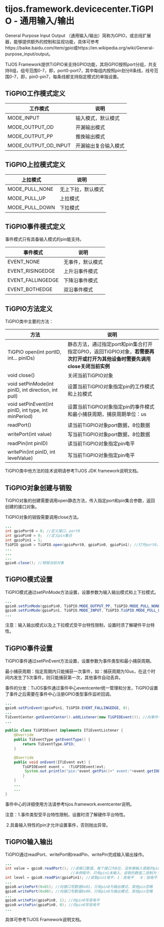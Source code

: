 # tijos.framework.devicecenter.TiGPIO - 通用输入/输出

General Purpose Input Output （通用输入/输出）简称为GPIO，或总线扩展器，能够提供额外的控制和监视功能，具体可参考https://baike.baidu.com/item/gpio或https://en.wikipedia.org/wiki/General-purpose_input/output。

TiJOS Framework提供TiGPIO来支持GPIO功能，其将GPIO按照port分组，共支持8组，组号范围0-7，即，port0-port7，其中每组内按照pin划分8条线，线号范围0-7，即，pin0-pin7，每条线都支持指定模式的单独设置。



## TiGPIO工作模式定义

| 工作模式                 | 说明         |
| -------------------- | ---------- |
| MODE_INPUT           | 输入模式，默认模式  |
| MODE_OUTPUT_OD       | 开漏输出模式     |
| MODE_OUTPUT_PP       | 推挽输出模式     |
| MODE_OUTPUT_OD_INPUT | 开漏输出复合输入模式 |



## TiGPIO上拉模式定义

| 上拉模式           | 说明        |
| -------------- | --------- |
| MODE_PULL_NONE | 无上下拉，默认模式 |
| MODE_PULL_UP   | 上拉模式      |
| MODE_PULL_DOWN | 下拉模式      |



## TiGPIO事件模式定义

事件模式只有具备输入模式的pin能支持。

| 事件模式              | 说明       |
| ----------------- | -------- |
| EVENT_NONE        | 无事件，默认模式 |
| EVENT_RISINGEDGE  | 上升沿事件模式  |
| EVENT_FALLINGEDGE | 下降沿事件模式  |
| EVENT_BOTHEDGE    | 双沿事件模式   |



## TiGPIO方法定义

TiGPIO类中主要的方法：

| 方法                                       | 说明                                       |
| ---------------------------------------- | ---------------------------------------- |
| TiGPIO open(int portID, int... pinIDs)   | 静态方法，通过指定port和pin集合打开指定GPIO，返回TiGPIO对象，**若需要再次打开或打开为其他设备时需要先调用close关闭当前实例** |
| void close()                             | 关闭当前TiGPIO对象                             |
| void setPinMode(int pinID, int direction, int pull) | 设置当前TiGPIO对象指定pin的工作模式和上拉模式              |
| void setPinEvent(int pinID, int type, int minPeriod) | 设置当前TiGPIO对象指定pin的事件模式和最小捕获周期，捕获周期单位：us  |
| readPort()                               | 读当前TiGPIO对象port数据，8位数据                   |
| writePort(int value)                     | 写当前TiGPIO对象port数据，8位数据                   |
| readPin(int pinID)                       | 读当前TiGPIO对象指定pin电平                       |
| writePin(int pinID, int levelValue)      | 写当前TiGPIO对象指定pin电平                       |

TiGPIO类中他方法的技术说明请参考TiJOS JDK framework说明文档。



## TiGPIO对象创建与销毁

TiGPIO对象的创建需要调用open静态方法，传入指定port和pin集合参数，返回创建的接口对象。

TiGPIO对象的销毁需要调用close方法。

```java
...
int gpioPort0 = 0; //定义接口，port0
int gpioPin0 = 0;  //定义pin集合
int gpioPin1 = 1;
TiGPIO gpio0 = TiGPIO.open(gpioPort0, gpioPin0, gpioPin1); //打开port0，返回TiGPIO接口对象
...
...
...
gpio0.close(); //销毁当前对象
```



## TiGPIO模式设置

TiGPIO模式通过setPinMode方法设置，设置参数为输入输出模式和上下拉模式。

```java
...
gpio0.setPinMode(gpioPin0, TiGPIO.MODE_OUTPUT_PP, TiGPIO.MODE_PULL_NONE); //推挽输出，无上下拉
gpio0.setPinMode(gpioPin1, TiGPIO.MODE_INPUT, TiGPIO.TiGPIO.MODE_PULL_UP); //输入，上拉
...
```

注意：输入输出模式以及上下拉模式受平台特性限制，设置时须了解硬件平台特性。



## TiGPIO事件设置

TiGPIO事件通过setPinEvent方法设置，设置参数为事件类型和最小捕获周期。

最小捕获周期：指定周期内只能捕获一次事件，如：捕获周期为10us，在这个时间内发生了5次事件，则只能捕获第一次，其他事件自动丢弃。

事件的分发：TiJOS事件通过事件中心eventcenter统一管理和分发，TiGPIO设置了事件之后需要在事件中心注册GPIO类型事件监听回调。

```java
...
gpio0.setPinEvent(gpioPin1, TiGPIO.EVENT_FALLINGEDGE, 0);
...
TiEventCenter.getEventCenter().addListener(new TiGPIOEvent()); //向事件中心添加GPIO事件监听
...
```

```java
public class TiGPIOEvent implements ITiEventListener {
	@Override
	public TiEventType getEventType() {
		return TiEventType.GPIO;
	}

	@Override
	public void onEvent(ITiEvent evt) {
		TiGPIOEvent event =  (TiGPIOEvent)evt;
      	 System.out.println("pin:"event.getPin()+" event:"+event.getIOEvent()); //打印发生事件的																		   //pin和event
		}
	} 
	...
	...
}
```

事件中心的详细使用方法请参考tijos.framework.eventcenter说明。

注意：1.事件类型受平台特性限制，设置时须了解硬件平台特性。

​            2.具备输入特性的pin才允许设置事件，否则抛出异常。



## TiGPIO输入输出

TiGPIO通过readPort、writePort和readPin、writePin完成输入输出操作。

```java
...
int value = gpio0.readPort(); //读接口数值，每个接口为8位，没有被输入使能的pin固定为0
                              //本例程中，只有pin1未输入，读取的数值二进制为：000000X0, 其中X=1或0
int level = gpio0.readPin(gpioPin1); //读取pin1电平，1：高电平   0：低电平
...
gpio0.writePort(0x01); //向接口写数值0x01，只有pin0为输出模式，其他pin忽略
gpio0.writePort(0x00); //向接口写数值0x00，只有pin0为输出模式，其他pin忽略
...
gpio0.writePin(gpioPin0, 1); //向pin0写高电平
gpio0.writePin(gpioPin0, 0); //向pin0写低电平
...
```



具体可参考TiJOS Framework说明文档。